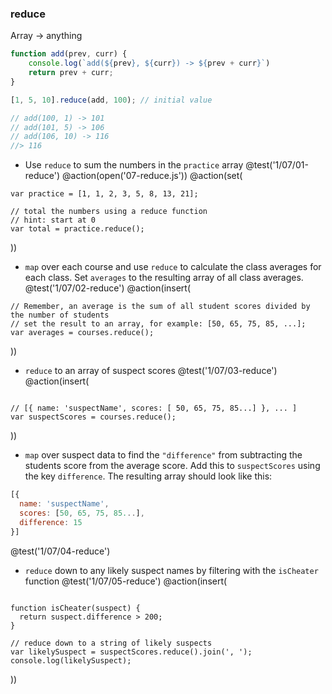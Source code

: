 ### reduce
Array -> anything

```js
function add(prev, curr) {
    console.log(`add(${prev}, ${curr}) -> ${prev + curr}`)
    return prev + curr;
}

[1, 5, 10].reduce(add, 100); // initial value

// add(100, 1) -> 101
// add(101, 5) -> 106
// add(106, 10) -> 116
//> 116
```



+ Use `reduce` to sum the numbers in the `practice` array
@test('1/07/01-reduce')
@action(open('07-reduce.js'))
@action(set(
```
var practice = [1, 1, 2, 3, 5, 8, 13, 21];

// total the numbers using a reduce function
// hint: start at 0
var total = practice.reduce();
```
))

+ `map` over each course and use `reduce` to calculate the class averages for each class. Set `averages` to the resulting array of all class averages.
@test('1/07/02-reduce')
@action(insert(
```
// Remember, an average is the sum of all student scores divided by the number of students
// set the result to an array, for example: [50, 65, 75, 85, ...];
var averages = courses.reduce();
```
))

+ `reduce` to an array of suspect scores
@test('1/07/03-reduce')
@action(insert(
```

// [{ name: 'suspectName', scores: [ 50, 65, 75, 85...] }, ... ]
var suspectScores = courses.reduce();
```
))

+ `map` over suspect data to find the `"difference"` from subtracting the students score from the average score. Add this to `suspectScores` using the key `difference`. The resulting array should look like this:
```js
[{
  name: 'suspectName',
  scores: [50, 65, 75, 85...],
  difference: 15
}]
```
@test('1/07/04-reduce')


+ `reduce` down to any likely suspect names by filtering with the `isCheater` function
@test('1/07/05-reduce')
@action(insert(
```

function isCheater(suspect) {
  return suspect.difference > 200;
}

// reduce down to a string of likely suspects
var likelySuspect = suspectScores.reduce().join(', ');
console.log(likelySuspect);
```
))
